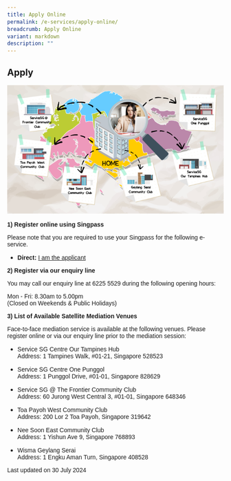 ```yaml
---
title: Apply Online
permalink: /e-services/apply-online/
breadcrumb: Apply Online
variant: markdown
description: ""
---
```

<h2>Apply</h2>

<div class="isomer-image-wrapper"><img style="width:600px" height="auto" width="100%" title="Apply Online" alt="Apply Online" src="/images/SGmap.png"></div>

<p style="font-family:arial;"><strong>1) Register online using Singpass</strong></p><p style="font-family:arial;">Please note that you are required to use your Singpass for the following e-service.</p>

<ul data-tight="true" class="tight"><li><p style="font-family:arial;"><strong>Direct:</strong> <a href="https://eservices.mlaw.gov.sg/cmc/mediatorsportal/direct-intake/" rel="noopener noreferrer nofollow" target="_blank">I am the applicant</a></p></li></ul>

<p style="font-family:arial;"><strong>2) Register via our enquiry line</strong></p>
<p style="font-family:arial;">You may call our enquiry line at 6225 5529 during the following opening hours:</p>
<p style="font-family:arial;">Mon - Fri: 8.30am to 5.00pm<br>(Closed on Weekends &amp; Public Holidays)</p>

<p style="font-family:arial;"><strong>3) List of Available Satellite Mediation Venues</strong></p>
<p style="font-family:arial;">Face-to-face mediation service is available at the following venues. Please register online or via our enquiry line prior to the mediation session:</p>
<ul><li><p style="font-family:arial;">Service SG Centre Our Tampines Hub<br>Address: 1 Tampines Walk, #01-21, Singapore 528523<br></p></li>
<li><p style="font-family:arial;">Service SG Centre One Punggol<br>Address: 1 Punggol Drive, #01-01, Singapore 828629<br></p></li>
<li><p style="font-family:arial;">Service SG @ The Frontier Community Club<br>Address: 60 Jurong West Central 3, #01-01, Singapore 648346<br></p></li>
<li><p style="font-family:arial;">Toa Payoh West Community Club<br>Address: 200 Lor 2 Toa Payoh, Singapore 319642<br></p></li>
<li><p style="font-family:arial;">Nee Soon East Community Club<br>Address: 1 Yishun Ave 9, Singapore 768893<br></p></li>
<li><p style="font-family:arial;">Wisma Geylang Serai<br>Address: 1 Engku Aman Turn, Singapore 408528<br></p></li></ul>

<p style="font-family:arial;">Last updated on 30 July 2024</p>